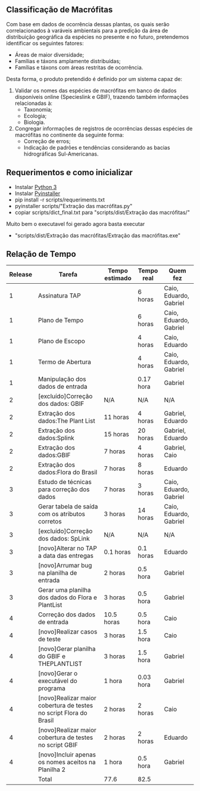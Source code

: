 ## Classificação de Macrófitas
Com base em dados de ocorrência dessas plantas, os quais serão correlacionados à varáveis ambientais para a predição da área de distribuição geográfica da espécies no presente e no futuro, pretendemos identificar os seguintes fatores: 
  
  - Áreas de maior diversidade;
  - Famílias e táxons amplamente distribuídas;
  - Famílias e táxons com áreas restritas de ocorrência. 

Desta forma, o produto pretendido é definido por um sistema capaz de: 
  
  1) Validar os nomes das espécies de macrófitas em banco de dados disponíveis online (Specieslink e GBIF), trazendo também informações relacionadas à:
      - Taxonomia;
      - Ecologia;
      - Biologia.
  2) Congregar informações de registros de ocorrências dessas espécies de macrófitas no continente da seguinte forma:
      - Correção de erros;
      - Indicação de padrões e tendências considerando as bacias hidrográficas Sul-Americanas. 
## Requerimentos e como inicializar
 - Instalar [Python 3](https://www.python.org/downloads/)
 - Instalar [Pyinstaller](https://sourceforge.net/projects/pywin32/files/)
 - pip install -r scripts/requeriments.txt
 - pyinstaller scripts/"Extração das macrófitas.py"
 - copiar scripts/dict_final.txt para "scripts/dist/Extração das macrófitas/"
 
 Muito bem o executavel foi gerado agora basta executar
 - "scripts/dist/Extração das macrófitas/Extração das macrófitas.exe"
 
 
## Relação de Tempo
| Release | Tarefa                             | Tempo estimado | Tempo real    | Quem fez               |
|---------|------------------------------------|----------------|---------------|------------------------|
| 1       | Assinatura TAP                     |                | 6 horas       | Caio, Eduardo, Gabriel |
| 1       | Plano de Tempo                     |                | 6 horas       | Caio, Eduardo, Gabriel |
| 1       | Plano de Escopo                    |                | 4 horas       | Caio, Eduardo          |
| 1       | Termo de Abertura                  |                | 4 horas       | Caio, Eduardo, Gabriel |
| 1       | Manipulação dos dados de entrada   |                | 0.17 hora    | Gabriel                |
| 2       | [excluído]Correção dos dados: GBIF           | N/A  | N/A | N/A     |
| 2       | Extração dos dados:The Plant List  | 11 horas       | 4 horas       | Gabriel, Eduardo       |
| 2       | Extração dos dados:Splink          | 15 horas       | 20 horas      | Gabriel, Eduardo       |
| 2       | Extração dos dados:GBIF            | 7 horas        | 4 horas       | Gabriel, Caio          |
| 2       | Extração dos dados:Flora do Brasil | 7 horas             | 8 horas            | Eduardo      |
| 3       | Estudo de técnicas para correção dos dados | 7 horas | 3 horas | Caio, Eduardo, Gabriel |
| 3       | Gerar tabela de saída com os atributos corretos | 3 horas | 14 horas | Caio, Eduardo, Gabriel |
| 3       | [excluído]Correção dos dados: SpLink | N/A | N/A | N/A |
| 3       | [novo]Alterar no TAP a data das entregas | 0.1 horas | 0.1 horas | Eduardo |
| 3       | [novo]Arrumar bug na planilha de entrada | 2 horas | 0.5 hora | Gabriel |
| 3       | Gerar uma planilha dos dados do Flora e PlantList | 3 horas | 0.5 hora | Gabriel |
| 4 | Correção dos dados de entrada | 10.5 horas | 0.5 hora | Caio |
| 4 | [novo]Realizar casos de teste | 3 horas | 1.5 hora | Caio |
| 4 | [novo]Gerar planilha do GBIF e THEPLANTLIST | 3 horas | 1.5 hora | Gabriel |
| 4 | [novo]Gerar o executável do programa | 1 hora | 0.03 hora | Gabriel |
| 4 | [novo]Realizar maior cobertura de testes no script Flora do Brasil | 2 horas | 2 horas | Caio |
| 4 | [novo]Realizar maior cobertura de testes no script GBIF | 2 horas | 2 horas | Eduardo |
| 4 | [novo]Incluir apenas os nomes aceitos na Planilha 2 | 1 hora | 0.5 hora | Gabriel |
||Total|77.6|82.5||
